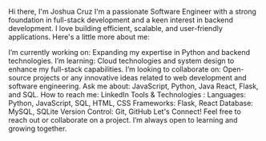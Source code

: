 Hi there, I'm Joshua Cruz 
I'm a passionate Software Engineer with a strong foundation in full-stack development and a keen interest in backend development. I love building efficient, scalable, and user-friendly applications. Here's a little more about me:

I’m currently working on: Expanding my expertise in Python and backend technologies.
I’m learning: Cloud technologies and system design to enhance my full-stack capabilities.
I’m looking to collaborate on: Open-source projects or any innovative ideas related to web development and software engineering.
Ask me about: JavaScript, Python, Java React, Flask, and SQL.
How to reach me: LinkedIn
Tools & Technologies : 
Languages: Python, JavaScript, SQL, HTML, CSS
Frameworks: Flask, React
Database: MySQL, SQLite
Version Control: Git, GitHub
Let's Connect!
Feel free to reach out or collaborate on a project. I’m always open to learning and growing together.

